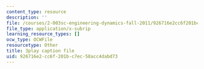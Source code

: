 ```yaml
---
content_type: resource
description: ''
file: /courses/2-003sc-engineering-dynamics-fall-2011/926716e2cc6f201bc7ec58acc4dabd73_zlbbbA5Uuu8.srt
file_type: application/x-subrip
learning_resource_types: []
ocw_type: OCWFile
resourcetype: Other
title: 3play caption file
uid: 926716e2-cc6f-201b-c7ec-58acc4dabd73
---
```

